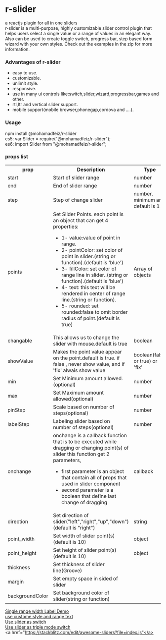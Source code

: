 
# r-slider <br>
a reactjs plugin for all in one sliders <br>
r-slider is a multi-purpose, highly customizable slider control plugin that helps users select a single value or a range of values in an elegant way.
Also can be used to create toggle switch, progress bar, step based form wizard with your own styles. Check out the examples in the zip for more information.

<h3>Advantages of r-slider</h3>
<ul>
<li>
easy to use.
</li>
  <li>
customizable.
</li>
  <li>
unlimit style.
</li>
  <li>
responsive.
</li>
  <li>
use in many ui controls like:switch,slider,wizard,progressbar,games and other.
</li>
  <li>
rtl,ltr and vertical slider support.
</li>
<li>
mobile support(mobile browser,phonegap,cordova and ....).
</li>
</ul>
<h3>Usage</h3>
npm install @mohamadfeiz/r-slider <br/>
es5: var Slider = require("@mohamadfeiz/r-slider"); <br/>
es6: import Slider from "@mohamadfeiz/r-slider";
<h3>props list</h3>
<table>
  <tr>
    <th>prop</th>
    <th>Description</th>
    <th>Type</th>
  </tr>
  <tr>
     <td>start</td>
     <td>Start of slider range</td>
  <td>number</td>
  </tr>
  <tr>
    <td>end</td>
     <td>End of slider range</td>
  <td>number</td>
  </tr>
  <tr>
    <td>step</td>
     <td>Step of change slider</td>
  <td>number. minimum and default is 1</td>
  </tr>
  <tr>
    <td>points</td>
     <td>Set Slider Points. each point is an object that can get 4 properties:<br />
    <ul>
      <li>1- value:value of point in range.</li>
      <li>2- pointColor: set color of point in slider.(string or function).(default is 'blue') </li>
      <li>3- fillColor: set color of range line in slider..(string or function).(default is 'blue')</li>
      <li>4- text: this text will be rendered in center of range line.(string or function).</li>
      <li>5- rounded: set rounded:false to omit border radius of point.(default is true)</li>
      </ul>
    </td>
  <td>Array of objects</td>
  </tr>
  <tr>
     <td>changable</td>
     <td>This allows us to change the slider with mouse.default is true</td>
  <td>boolean</td>
  </tr>
  <tr>
     <td>showValue</td>
     <td>Makes the point value appear on the point.default is true. if false , never show value, and if 'fix' alwais show value</td>
  <td>boolean(false or true) or 'fix'</td>
  </tr>
  </tr>
  <tr>
     <td>min</td>
     <td>Set Minimum amount allowed.(optional)</td>
     <td>number</td>
  </tr>
  <tr>
     <td>max</td>
     <td>Set Maximum amount allowed(optional)</td>
     <td>number</td>
  </tr>
  <tr>
     <td>pinStep</td>
     <td>Scale based on number of steps(optional)</td>
     <td>number</td>
  </tr>
  <tr>
     <td>labelStep</td>
     <td>Labeling slider based on number of steps(optional)</td>
     <td>number</td>
  </tr>
  <tr>
     <td>onchange</td>
     <td>
       onchange is a callback function that is to be executed while dragging or changing point(s) of slider
        this function get 2 parameters,
       <ul>
         <li>
           first parameter is an object that contain all of props that used in slider component 
           </li>
         <li>
           second parameter is a boolean that define last change of dragging 
           </li>
         </ul>
    </td>
     <td>callback</td>
  </tr>
  <tr>
     <td>direction</td>
     <td>Set direction of slider("left","right","up","down")(default is "right")</td>
     <td>string</td>
  </tr>
  <tr>
     <td>point_width</td>
     <td>Set width of slider point(s)(default is 10)</td>
     <td>object</td>
  </tr>
  <tr>
     <td>point_height</td>
     <td>Set height of slider point(s)(default is 10)</td>
     <td>object</td>
  </tr>
  <tr>
     <td>thickness</td>
     <td>Set thickness of slider line(Groove)</td>
  </tr>
  <tr>
     <td>margin</td>
     <td>Set empty space in sided of slider</td>
  </tr>
  <tr>
     <td>backgroundColor</td>
     <td>Set background color of slider(string or function)</td>
  </tr>
</table>

<a href="https://stackblitz.com/edit/r-slider-demo1?file=style.css">Single range width Label Demo</a><br/>
<a href="https://stackblitz.com/edit/r-slider-demo2?file=index.js">use custome style and range text</a><br/>
<a href="https://stackblitz.com/edit/react-9tuesa">Use slider as switch</a><br/>
<a href="https://stackblitz.com/edit/r-slider-triple-mode-switch?file=index.js">Use slider as triple mode switch</a><br/>
<a href="https://stackblitz.com/edit/awesome-sliders?file=index.js"</a><br/>


         
         
